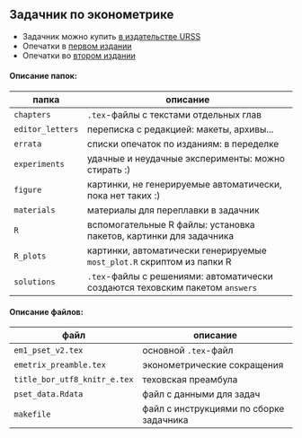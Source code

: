 ## Задачник по эконометрике

* Задачник можно купить [в издательстве URSS](http://urss.ru/cgi-bin/db.pl?lang=Ru&blang=ru&page=Book&id=221890)
* Опечатки в [первом издании](https://github.com/bdemeshev/em_pset/raw/master/errata/errata_I/metrics_errata_I.pdf)
* Опечатки во [втором издании](https://github.com/bdemeshev/em_pset/raw/master/errata/errata_I/metrics_errata_II.pdf)

#### Описание папок:

| папка       | описание  |
|---         |---        |
| `chapters` | `.tex`-файлы с текстами отдельных глав  |
| `editor_letters` | переписка с редакцией: макеты, архивы...  |
| `errata`  | списки опечаток по изданиям: в переделке  |
| `experiments` | удачные и неудачные эксперименты: можно стирать :)  |
| `figure`  | картинки, не генерируемые автоматически, пока нет таких :)  |
| `materials` | материалы для переплавки в задачник |
| `R` | вспомогательные R файлы: установка пакетов, картинки для задачника |
| `R_plots` | картинки, автоматически генерируемые `most_plot.R` скриптом из папки R |
| `solutions` | `.tex`-файлы с решениями: автоматически создаются теховским пакетом `answers` |

#### Описание файлов:

| файл       | описание  |
|---         |---        |
| `em1_pset_v2.tex` | основной `.tex`-файл |
| `emetrix_preamble.tex` | эконометрические сокращения |
| `title_bor_utf8_knitr_e.tex` | теховская преамбула |
| `pset_data.Rdata` | файл с данными для задач |
| `makefile` | файл с инструкциями по сборке задачника |
